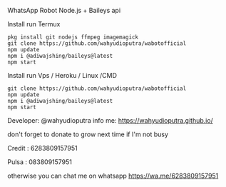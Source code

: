 WhatsApp Robot Node.js + Baileys api

Install run Termux
```
pkg install git nodejs ffmpeg imagemagick
git clone https://github.com/wahyudioputra/wabotofficial
npm update
npm i @adiwajshing/baileys@latest
npm start
```
Install run Vps / Heroku / Linux /CMD

```
git clone https://github.com/wahyudioputra/wabotofficial
npm update
npm i @adiwajshing/baileys@latest
npm start
```

Developer: @wahyudioputra
info me: https://wahyudioputra.github.io/

don't forget to donate to grow next time if I'm not busy

Credit : 6283809157951

Pulsa : 083809157951

otherwise you can chat me on whatsapp 
https://wa.me/6283809157951
